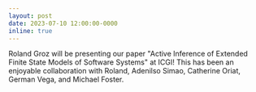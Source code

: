 ```yaml
---
layout: post
date: 2023-07-10 12:00:00-0000
inline: true
---
```


Roland Groz will be presenting our paper "Active Inference of Extended Finite State Models of Software Systems" at ICGI! This has been an enjoyable collaboration with Roland, Adenilso Simao, Catherine Oriat, German Vega, and Michael Foster.